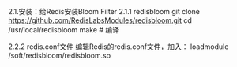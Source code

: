 2.1.安装：给Redis安装Bloom Filter
2.1.1 redisbloom
git clone https://github.com/RedisLabsModules/redisbloom.git
cd /usr/local/redisbloom
make # 编译

2.2.2 redis.conf文件
编辑Redis的redis.conf文件，加入：
loadmodule /soft/redisbloom/redisbloom.so


